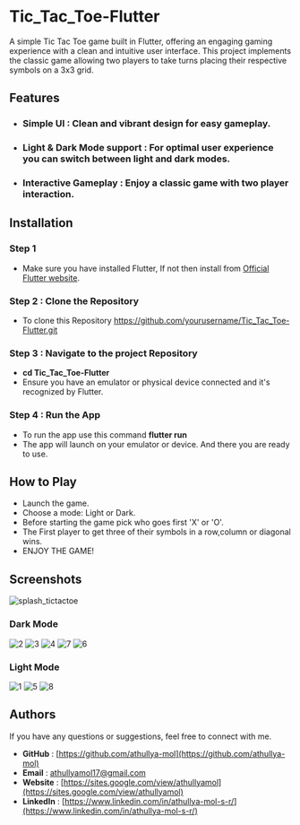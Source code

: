 # Tic_Tac_Toe-Flutter
A simple Tic Tac Toe game built in Flutter, offering an engaging gaming experience with a clean and intuitive user interface. This project implements the classic game allowing two players to take turns placing their respective symbols on a 3x3 grid.

## Features

- ### Simple UI :  Clean and vibrant design for easy gameplay.
- ### Light & Dark Mode support : For optimal user experience you can switch between light and dark modes.
- ### Interactive Gameplay :  Enjoy a classic game with two player interaction.

## Installation

### Step 1
- Make sure you have installed Flutter, If not then install from [Official Flutter website](https://flutter.dev/docs/get-started/install).
### Step 2 : Clone the Repository
- To clone this Repository https://github.com/yourusername/Tic_Tac_Toe-Flutter.git
### Step 3 : Navigate to the project Repository
- **cd Tic_Tac_Toe-Flutter**
- Ensure you have an emulator or physical device connected and it's recognized by Flutter.
### Step 4 : Run the App
- To run the app use this command **flutter run**
- The app will launch on your emulator or device. And there you are ready to use.

## How to Play
- Launch the game.
-  Choose a mode: Light or Dark.
-  Before starting the game pick who goes first 'X' or 'O'.
-  The First player to get three of their symbols in a row,column or diagonal wins.
-  ENJOY THE GAME!


## Screenshots
![splash_tictactoe](https://github.com/athullya-mol/Tic_Tac_Toe-Flutter/assets/76622572/0ed055df-c379-4231-b31b-9bba8722e0aa)
### Dark Mode
![2](https://github.com/athullya-mol/Tic_Tac_Toe-Flutter/assets/76622572/6f8e25df-f850-4bad-9180-6be274598391)
![3](https://github.com/athullya-mol/Tic_Tac_Toe-Flutter/assets/76622572/ef3d46c7-c42a-416e-9fdc-52c84a07f5c8)
![4](https://github.com/athullya-mol/Tic_Tac_Toe-Flutter/assets/76622572/92ac5cb5-621a-443e-b5dc-4883fe52c8f7)
![7](https://github.com/athullya-mol/Tic_Tac_Toe-Flutter/assets/76622572/0a5fa16a-f8c8-4d74-81e6-2f42a022032a)
![6](https://github.com/athullya-mol/Tic_Tac_Toe-Flutter/assets/76622572/dff939fb-4bd0-4de0-8285-0d0f552d25d6)
### Light Mode
![1](https://github.com/athullya-mol/Tic_Tac_Toe-Flutter/assets/76622572/e800feff-44d2-4153-8810-da8c93ba5647)
![5](https://github.com/athullya-mol/Tic_Tac_Toe-Flutter/assets/76622572/c44f3f96-f8e7-49ba-9b48-096959781afa)
![8](https://github.com/athullya-mol/Tic_Tac_Toe-Flutter/assets/76622572/98c01f3e-785a-44da-b81a-aae69dee6775)




## Authors
 If you have any questions or suggestions, feel free to connect with me.
- **GitHub** : [https://github.com/athullya-mol](https://github.com/athullya-mol)
- **Email** : [athullyamol17@gmail.com](athullyamol17@gmail.com)
- **Website** : [https://sites.google.com/view/athullyamol](https://sites.google.com/view/athullyamol)
- **LinkedIn** : [https://www.linkedin.com/in/athullya-mol-s-r/](https://www.linkedin.com/in/athullya-mol-s-r/)
